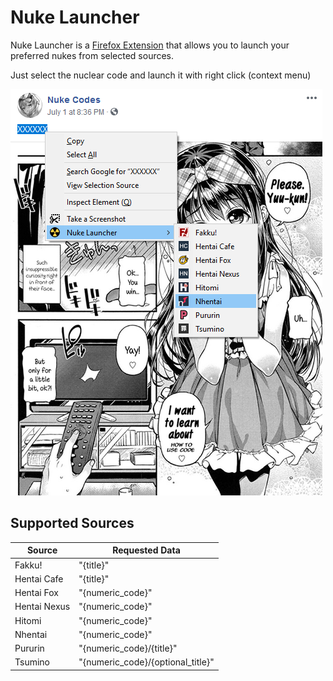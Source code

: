 # Nuke Launcher
Nuke Launcher  is a [Firefox Extension](https://addons.mozilla.org/es/firefox/addon/nuke-launcher/) that allows you to launch your preferred nukes from selected sources.

Just select the nuclear code and launch it with right click (context menu)


![](res/screenshot.png)

## Supported Sources

| Source        | Requested Data                    | 
| ------------- |-----------------------------------|
|  Fakku!       | "{title}"                         | 
|  Hentai Cafe  | "{title}"                         | 
|  Hentai Fox   | "{numeric_code}"                  | 
|  Hentai Nexus | "{numeric_code}"                  | 
|  Hitomi       | "{numeric_code}"                  | 
|  Nhentai      | "{numeric_code}"                  | 
|  Pururin      | "{numeric_code}/{title}"          | 
|  Tsumino      | "{numeric_code}/{optional_title}" |    